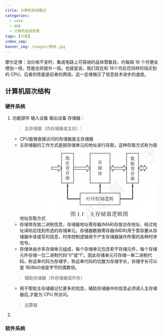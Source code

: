 ```yaml
---
title: 计算机系统概述
categories:
  - note
  - 408
  - 计算机组成原理
tags: [计组]
index_img:
banner_img: /images/壁纸.jpg
---
```


摩尔定律：当价格不变时，集成电路上可容纳的品体管数目，约每隔 18 个月便会增加一倍，性能也将提升一倍。也就是说，我们现在和 18个月后花同样的钱买到的 CPU，后者的性能是前者的两倍。这一定律揭示了信息技术进步的速度。

## 计算机层次结构

### 硬件系统

1. 功能部件
   输入设备
   输出设备
   存储器：
   > 主存储器（内存储器或主存）：
   - CPU能够直接访问的存储器是主存储器
   - 主存储器的工作方式是按存储单元的地址进行存取，这种存取方式称为按地址存取方式
   ![主存储逻辑](<../images/计算机系统概述/1.1 主存储逻辑图.png>)
   - 存储体存放二进制信息，存储器地址寄存器(MAR)存放访存地址，经过地址译码后找到所选的存储单元。存储器数据寄存器(MDR)用于暂存要从存储器中读或写的信息，时序控制逻辑用于产生存储器操作所需的各种时序信号。
   - 存储体由许多存储单元组成，每个存储单元包含若干存储元件，每个存储元件存储一位二进制代码“0”或“1”。因此存储单元可存储一串二进制代码，称这串代码为存储字，称这串代码的位数为存储字长，存储字长可以是 1B(8bit)或是字节的偶数倍。
   > 辅助存储器（外存储器或外存）
   - 用于帮助主存储器记忆更多的信息，辅助存储器中的信息必须调入主存储器后,才能为 CPU 所访问。
   > 运算器
2. 

### 软件系统
